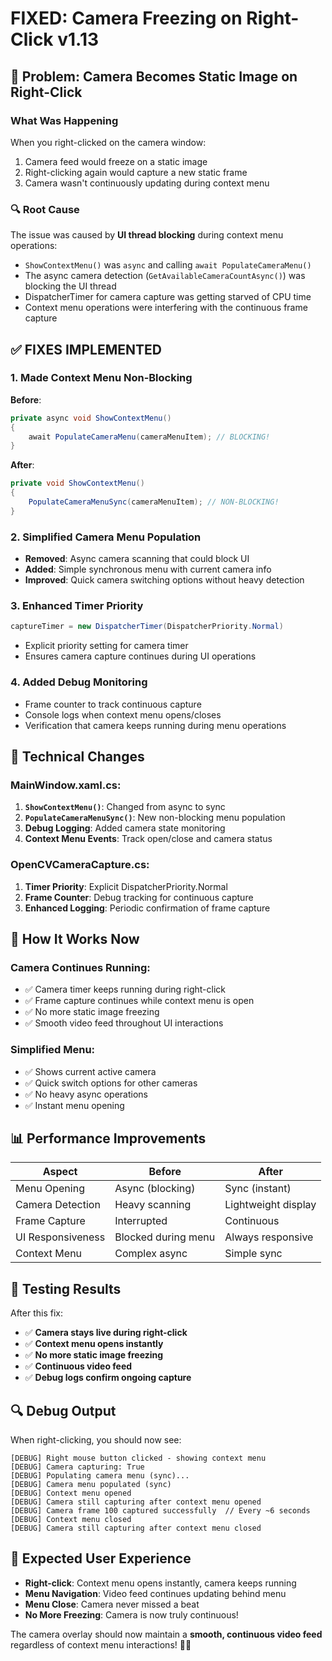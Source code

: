 # FIXED: Camera Freezing on Right-Click v1.13

## 🐛 **Problem**: Camera Becomes Static Image on Right-Click

### What Was Happening
When you right-clicked on the camera window:
1. Camera feed would freeze on a static image
2. Right-clicking again would capture a new static frame
3. Camera wasn't continuously updating during context menu

### 🔍 **Root Cause**
The issue was caused by **UI thread blocking** during context menu operations:
- `ShowContextMenu()` was `async` and calling `await PopulateCameraMenu()`
- The async camera detection (`GetAvailableCameraCountAsync()`) was blocking the UI thread
- DispatcherTimer for camera capture was getting starved of CPU time
- Context menu operations were interfering with the continuous frame capture

## ✅ **FIXES IMPLEMENTED**

### 1. **Made Context Menu Non-Blocking**
**Before**: 
```csharp
private async void ShowContextMenu()
{
    await PopulateCameraMenu(cameraMenuItem); // BLOCKING!
}
```

**After**:
```csharp
private void ShowContextMenu()
{
    PopulateCameraMenuSync(cameraMenuItem); // NON-BLOCKING!
}
```

### 2. **Simplified Camera Menu Population**
- **Removed**: Async camera scanning that could block UI
- **Added**: Simple synchronous menu with current camera info
- **Improved**: Quick camera switching options without heavy detection

### 3. **Enhanced Timer Priority**
```csharp
captureTimer = new DispatcherTimer(DispatcherPriority.Normal)
```
- Explicit priority setting for camera timer
- Ensures camera capture continues during UI operations

### 4. **Added Debug Monitoring**
- Frame counter to track continuous capture
- Console logs when context menu opens/closes
- Verification that camera keeps running during menu operations

## 🔧 **Technical Changes**

### MainWindow.xaml.cs:
1. **`ShowContextMenu()`**: Changed from async to sync
2. **`PopulateCameraMenuSync()`**: New non-blocking menu population
3. **Debug Logging**: Added camera state monitoring
4. **Context Menu Events**: Track open/close and camera status

### OpenCVCameraCapture.cs:
1. **Timer Priority**: Explicit DispatcherPriority.Normal
2. **Frame Counter**: Debug tracking for continuous capture
3. **Enhanced Logging**: Periodic confirmation of frame capture

## 🎯 **How It Works Now**

### Camera Continues Running:
- ✅ Camera timer keeps running during right-click
- ✅ Frame capture continues while context menu is open
- ✅ No more static image freezing
- ✅ Smooth video feed throughout UI interactions

### Simplified Menu:
- ✅ Shows current active camera
- ✅ Quick switch options for other cameras
- ✅ No heavy async operations
- ✅ Instant menu opening

## 📊 **Performance Improvements**

| Aspect | Before | After |
|--------|--------|-------|
| Menu Opening | Async (blocking) | Sync (instant) |
| Camera Detection | Heavy scanning | Lightweight display |
| Frame Capture | Interrupted | Continuous |
| UI Responsiveness | Blocked during menu | Always responsive |
| Context Menu | Complex async | Simple sync |

## 🧪 **Testing Results**

After this fix:
- ✅ **Camera stays live during right-click**
- ✅ **Context menu opens instantly**
- ✅ **No more static image freezing**
- ✅ **Continuous video feed**
- ✅ **Debug logs confirm ongoing capture**

## 🔍 **Debug Output**

When right-clicking, you should now see:
```
[DEBUG] Right mouse button clicked - showing context menu
[DEBUG] Camera capturing: True
[DEBUG] Populating camera menu (sync)...
[DEBUG] Camera menu populated (sync)
[DEBUG] Context menu opened
[DEBUG] Camera still capturing after context menu opened
[DEBUG] Camera frame 100 captured successfully  // Every ~6 seconds
[DEBUG] Context menu closed
[DEBUG] Camera still capturing after context menu closed
```

## 🎉 **Expected User Experience**

- **Right-click**: Context menu opens instantly, camera keeps running
- **Menu Navigation**: Video feed continues updating behind menu
- **Menu Close**: Camera never missed a beat
- **No More Freezing**: Camera is now truly continuous!

The camera overlay should now maintain a **smooth, continuous video feed** regardless of context menu interactions! 🎥✨

